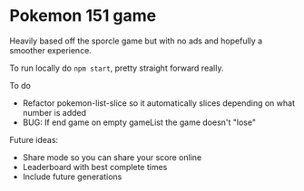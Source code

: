 # Pokemon 151 game

Heavily based off the sporcle game but with no ads and hopefully a smoother experience.  

To run locally do `npm start`, pretty straight forward really.

To do
* Refactor pokemon-list-slice so it automatically slices depending on what number is added
* BUG: If end game on empty gameList the game doesn't "lose"

Future ideas:
* Share mode so you can share your score online
* Leaderboard with best complete times
* Include future generations 